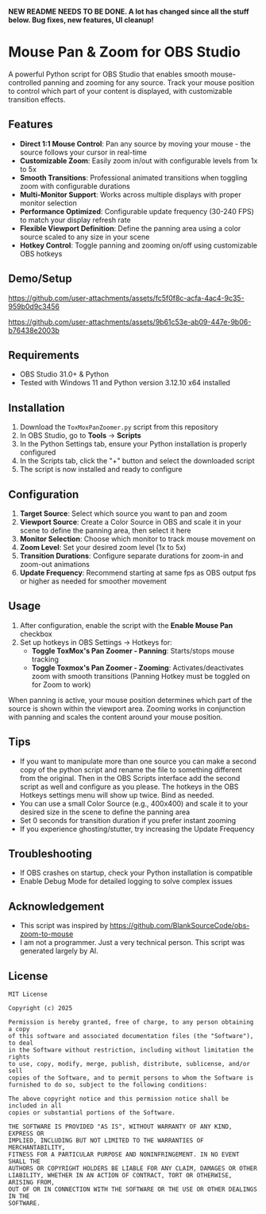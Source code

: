 **NEW README NEEDS TO BE DONE. A lot has changed since all the stuff below. Bug fixes, new features, UI cleanup!**

# Mouse Pan & Zoom for OBS Studio

A powerful Python script for OBS Studio that enables smooth mouse-controlled panning and zooming for any source. Track your mouse position to control which part of your content is displayed, with customizable transition effects.

## Features

- **Direct 1:1 Mouse Control**: Pan any source by moving your mouse - the source follows your cursor in real-time
- **Customizable Zoom**: Easily zoom in/out with configurable levels from 1x to 5x
- **Smooth Transitions**: Professional animated transitions when toggling zoom with configurable durations
- **Multi-Monitor Support**: Works across multiple displays with proper monitor selection
- **Performance Optimized**: Configurable update frequency (30-240 FPS) to match your display refresh rate
- **Flexible Viewport Definition**: Define the panning area using a color source scaled to any size in your scene
- **Hotkey Control**: Toggle panning and zooming on/off using customizable OBS hotkeys

## Demo/Setup
https://github.com/user-attachments/assets/fc5f0f8c-acfa-4ac4-9c35-959b0d9c3456

https://github.com/user-attachments/assets/9b61c53e-ab09-447e-9b06-b76438e2003b

## Requirements

- OBS Studio 31.0+ & Python
- Tested with Windows 11 and Python version 3.12.10 x64 installed

## Installation

1. Download the `ToxMoxPanZoomer.py` script from this repository
2. In OBS Studio, go to **Tools** → **Scripts**
3. In the Python Settings tab, ensure your Python installation is properly configured
4. In the Scripts tab, click the "+" button and select the downloaded script
5. The script is now installed and ready to configure

## Configuration

1. **Target Source**: Select which source you want to pan and zoom
2. **Viewport Source**: Create a Color Source in OBS and scale it in your scene to define the panning area, then select it here
3. **Monitor Selection**: Choose which monitor to track mouse movement on
4. **Zoom Level**: Set your desired zoom level (1x to 5x)
5. **Transition Durations**: Configure separate durations for zoom-in and zoom-out animations
6. **Update Frequency**: Recommend starting at same fps as OBS output fps or higher as needed for smoother movement

## Usage

1. After configuration, enable the script with the **Enable Mouse Pan** checkbox
2. Set up hotkeys in OBS Settings → Hotkeys for:
   - **Toggle ToxMox's Pan Zoomer - Panning**: Starts/stops mouse tracking
   - **Toggle Toxmox's Pan Zoomer - Zooming**: Activates/deactivates zoom with smooth transitions (Panning Hotkey must be toggled on for Zoom to work)

When panning is active, your mouse position determines which part of the source is shown within the viewport area. Zooming works in conjunction with panning and scales the content around your mouse position.

## Tips

- If you want to manipulate more than one source you can make a second copy of the python script and rename the file to something different from the original. Then in the OBS Scripts interface add the second script as well and configure as you please. The hotkeys in the OBS Hotkeys settings menu will show up twice. Bind as needed.
- You can use a small Color Source (e.g., 400x400) and scale it to your desired size in the scene to define the panning area
- Set 0 seconds for transition duration if you prefer instant zooming
- If you experience ghosting/stutter, try increasing the Update Frequency

## Troubleshooting

- If OBS crashes on startup, check your Python installation is compatible
- Enable Debug Mode for detailed logging to solve complex issues

## Acknowledgement

- This script was inspired by https://github.com/BlankSourceCode/obs-zoom-to-mouse
- I am not a programmer. Just a very technical person. This script was generated largely by AI.

## License

```
MIT License

Copyright (c) 2025

Permission is hereby granted, free of charge, to any person obtaining a copy
of this software and associated documentation files (the "Software"), to deal
in the Software without restriction, including without limitation the rights
to use, copy, modify, merge, publish, distribute, sublicense, and/or sell
copies of the Software, and to permit persons to whom the Software is
furnished to do so, subject to the following conditions:

The above copyright notice and this permission notice shall be included in all
copies or substantial portions of the Software.

THE SOFTWARE IS PROVIDED "AS IS", WITHOUT WARRANTY OF ANY KIND, EXPRESS OR
IMPLIED, INCLUDING BUT NOT LIMITED TO THE WARRANTIES OF MERCHANTABILITY,
FITNESS FOR A PARTICULAR PURPOSE AND NONINFRINGEMENT. IN NO EVENT SHALL THE
AUTHORS OR COPYRIGHT HOLDERS BE LIABLE FOR ANY CLAIM, DAMAGES OR OTHER
LIABILITY, WHETHER IN AN ACTION OF CONTRACT, TORT OR OTHERWISE, ARISING FROM,
OUT OF OR IN CONNECTION WITH THE SOFTWARE OR THE USE OR OTHER DEALINGS IN THE
SOFTWARE.
``` 
